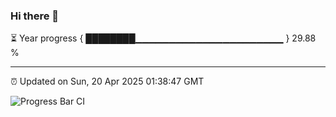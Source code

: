 ### Hi there 👋

⏳ Year progress { ████████▁▁▁▁▁▁▁▁▁▁▁▁▁▁▁▁▁▁▁▁▁▁ } 29.88 %

---

⏰ Updated on Sun, 20 Apr 2025 01:38:47 GMT

![Progress Bar CI](https://github.com/liununu/liununu/workflows/Progress%20Bar%20CI/badge.svg)
